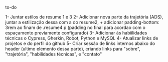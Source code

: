 to-do

1- Juntar estilos de resume 1 e 3
2- Adicionar nova parte da trajetória (ADS), juntar a estilização dessa com a do resume2, + adicionar padding-bottom: 3rem ao finam de .resume4 p (padding no final para acordao com o espaçamento previamente configurado)
3- Adicionar às habiilidades técnicas o Cypress, Gherkin, Robot, Python e MySQL
4- Atualizar links de projetos e do perfil do github
5- Criar sessão de links internos abaixo do header (ultimo elemento dessa parte), criando links para "sobre", "trajetória", "habilidades técnicas", e "contato"
